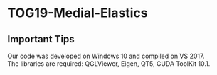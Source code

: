 # TOG19-Medial-Elastics

## Important Tips
Our code was developed on Windows 10 and compiled on VS 2017.<br>
The libraries are required: QGLViewer, Eigen, QT5, CUDA ToolKit 10.1.<br>
